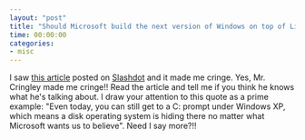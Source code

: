 ```yaml
---
layout: "post"
title: "Should Microsoft build the next version of Windows on top of Linux?"
time: 00:00:00
categories: 
- misc
---
```

 I saw <a href="http://www.pbs.org/cringely/pulpit/pulpit20030116.html" target="_blank">this article</a> posted on <a href="http://slashdot.org/article.pl?sid=03/01/19/0246211" target="_blank">Slashdot</a> and it made me cringe. Yes, Mr. Cringley made me cringe!! Read the article and tell me if you think he knows what he's talking about. I draw your attention to this quote as a prime example: "Even today, you can still get to a C: prompt under Windows XP, which means a disk operating system is hiding there no matter what Microsoft wants us to believe". Need I say more?!!